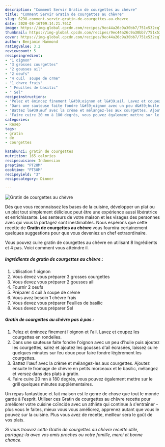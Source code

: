 ```yaml
---
description: "Comment Servir Gratin de courgettes au chèvre"
title: "Comment Servir Gratin de courgettes au chèvre"
slug: 6238-comment-servir-gratin-de-courgettes-au-chevre
date: 2020-08-16T09:14:21.761Z
image: https://img-global.cpcdn.com/recipes/9ec44a26c9a30bb7/751x532cq70/gratin-de-courgettes-au-chevre-photo-principale-de-la-recette.jpg
thumbnail: https://img-global.cpcdn.com/recipes/9ec44a26c9a30bb7/751x532cq70/gratin-de-courgettes-au-chevre-photo-principale-de-la-recette.jpg
cover: https://img-global.cpcdn.com/recipes/9ec44a26c9a30bb7/751x532cq70/gratin-de-courgettes-au-chevre-photo-principale-de-la-recette.jpg
author: Benjamin Hammond
ratingvalue: 3.2
reviewcount: 5
recipeingredient:
- "1 oignon"
- "3 grosses courgettes"
- "2 gousses ail"
- "2 oeufs"
- "4 cuil  soupe de crme"
- "1 chvre frais"
- " Feuilles de basilic"
- " Sel"
recipeinstructions:
- "Pelez et émincez finement l&#39;oignon et l&#39;ail. Lavez et coupez les courgettes en rondelles."
- "Dans une sauteuse faite fondre l&#39;oignon avec un peu d&#39;huile puis ajoutez les courgettes, salez et ajoutez les gousses d&#39;ail écrasées, laissez cuire quelques minutes sur feu doux pour faire fondre légèrement les courgettes."
- "Battez l&#39;œuf avec la crème et mélangez-les aux courgettes. Ajoutez ensuite le fromage de chèvre en petits morceaux et le basilic, mélangez et versez dans des plats à gratin."
- "Faire cuire 20 mn à 180 degrés, vous pouvez également mettre sur le grill quelques minutes supplémentaires."
categories:
- Resep
tags:
- gratin
- de
- courgettes

katakunci: gratin de courgettes 
nutrition: 165 calories
recipecuisine: Indonesian
preptime: "PT28M"
cooktime: "PT50M"
recipeyield: "3"
recipecategory: Dinner

---
```



![Gratin de courgettes au chèvre](https://img-global.cpcdn.com/recipes/9ec44a26c9a30bb7/751x532cq70/gratin-de-courgettes-au-chevre-photo-principale-de-la-recette.jpg)

Dès que vous reconnaissez les bases de la cuisine, développer un plat ou un plat tout simplement délicieux peut être une expérience aussi libératrice et enrichissante. Les senteurs de votre maison et les visages des personnes avec qui vous la partagez sont inestimables. Nous espérons que cette recette de <strong> Gratin de courgettes au chèvre </strong> vous fournira certainement quelques suggestions pour que vous deveniez un chef extraordinaire.

<!--inarticleads1-->

Vous pouvez cuire gratin de courgettes au chèvre en utilisant 8 Ingrédients et 4 pas. Voici comment vous atteindre il.

##### Ingrédients de gratin de courgettes au chèvre :

1. Utilisation 1 oignon
1. Vous devez vous préparer 3 grosses courgettes
1. Vous devez vous préparer 2 gousses ail
1. Fournir 2 oeufs
1. Préparer 4 cuil à soupe de crème
1. Vous avez besoin 1 chèvre frais
1. Vous devez vous préparer  Feuilles de basilic
1. Vous devez vous préparer  Sel




<!--inarticleads2-->

##### Gratin de courgettes au chèvre pas à pas :

1. Pelez et émincez finement l&#39;oignon et l&#39;ail. Lavez et coupez les courgettes en rondelles.
1. Dans une sauteuse faite fondre l&#39;oignon avec un peu d&#39;huile puis ajoutez les courgettes, salez et ajoutez les gousses d&#39;ail écrasées, laissez cuire quelques minutes sur feu doux pour faire fondre légèrement les courgettes.
1. Battez l&#39;œuf avec la crème et mélangez-les aux courgettes. Ajoutez ensuite le fromage de chèvre en petits morceaux et le basilic, mélangez et versez dans des plats à gratin.
1. Faire cuire 20 mn à 180 degrés, vous pouvez également mettre sur le grill quelques minutes supplémentaires.




<!--inarticleads1-->

<p>
Un repas fantastique et fait maison est le genre de chose que tout le monde garde à l'esprit. Utiliser ces Gratin de courgettes au chèvre recette pour améliorer votre cuisine coïncide avec un athlète qui continue à s'entraîner - plus vous le faites, mieux vous vous améliorez, apprenez autant que vous le pouvez sur la cuisine. Plus vous avez de recette, meilleur sera le goût de vos plats.
</p>

<p>
<i>Si vous trouvez cette Gratin de courgettes au chèvre recette utile, partagez-la avec vos amis proches ou votre famille, merci et bonne chance.</i>
</p>
